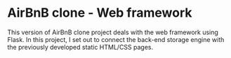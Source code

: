 # AirBnB clone - Web framework
This version of AirBnB clone project deals with the web framework using Flask. In this project, I set out to connect the back-end storage engine with the previously developed static HTML/CSS pages.
